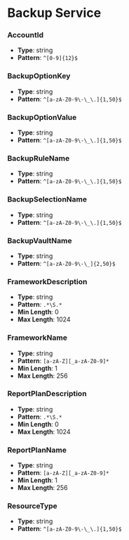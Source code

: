 # Backup Service

### AccountId
- **Type**: string
- **Pattern**: `^[0-9]{12}$`

### BackupOptionKey
- **Type**: string
- **Pattern**: `^[a-zA-Z0-9\-\_\.]{1,50}$`

### BackupOptionValue
- **Type**: string
- **Pattern**: `^[a-zA-Z0-9\-\_\.]{1,50}$`

### BackupRuleName
- **Type**: string
- **Pattern**: `^[a-zA-Z0-9\-\_\.]{1,50}$`

### BackupSelectionName
- **Type**: string
- **Pattern**: `^[a-zA-Z0-9\-\_\.]{1,50}$`

### BackupVaultName
- **Type**: string
- **Pattern**: `^[a-zA-Z0-9\-\_]{2,50}$`

### FrameworkDescription
- **Type**: string
- **Pattern**: `.*\S.*`
- **Min Length**: 0
- **Max Length**: 1024

### FrameworkName
- **Type**: string
- **Pattern**: `[a-zA-Z][_a-zA-Z0-9]*`
- **Min Length**: 1
- **Max Length**: 256

### ReportPlanDescription
- **Type**: string
- **Pattern**: `.*\S.*`
- **Min Length**: 0
- **Max Length**: 1024

### ReportPlanName
- **Type**: string
- **Pattern**: `[a-zA-Z][_a-zA-Z0-9]*`
- **Min Length**: 1
- **Max Length**: 256

### ResourceType
- **Type**: string
- **Pattern**: `^[a-zA-Z0-9\-\_\.]{1,50}$`


